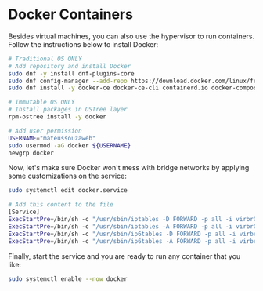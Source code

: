 # Docker Containers

Besides virtual machines, you can also use the hypervisor to run containers. Follow the instructions below to install Docker:

```bash
# Traditional OS ONLY 
# Add repository and install Docker
sudo dnf -y install dnf-plugins-core
sudo dnf config-manager --add-repo https://download.docker.com/linux/fedora/docker-ce.repo
sudo dnf install -y docker-ce docker-ce-cli containerd.io docker-compose-plugin

# Immutable OS ONLY
# Install packages in OSTree layer
rpm-ostree install -y docker

# Add user permission
USERNAME="mateussouzaweb"
sudo usermod -aG docker ${USERNAME}
newgrp docker
```

Now, let's make sure Docker won't mess with bridge networks by applying some customizations on the service:

```bash
sudo systemctl edit docker.service

# Add this content to the file
[Service]
ExecStartPre=/bin/sh -c "/usr/sbin/iptables -D FORWARD -p all -i virbr0 -j ACCEPT || true"
ExecStartPre=/bin/sh -c "/usr/sbin/iptables -A FORWARD -p all -i virbr0 -j ACCEPT || true"
ExecStartPre=/bin/sh -c "/usr/sbin/ip6tables -D FORWARD -p all -i virbr0 -j ACCEPT || true"
ExecStartPre=/bin/sh -c "/usr/sbin/ip6tables -A FORWARD -p all -i virbr0 -j ACCEPT || true"
```

Finally, start the service and you are ready to run any container that you like:

```bash
sudo systemctl enable --now docker
```
